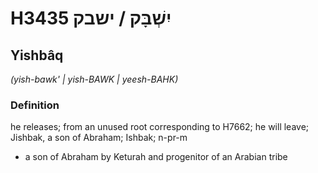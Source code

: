 # H3435 יִשְׁבָּק / ישבק

## Yishbâq

_(yish-bawk' | yish-BAWK | yeesh-BAHK)_

### Definition

he releases; from an unused root corresponding to H7662; he will leave; Jishbak, a son of Abraham; Ishbak; n-pr-m

- a son of Abraham by Keturah and progenitor of an Arabian tribe
